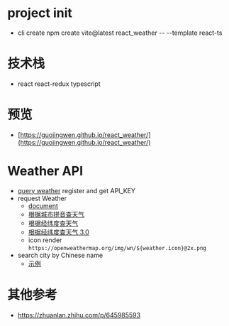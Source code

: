 # project init
- cli create  npm create vite@latest react_weather -- --template react-ts


# 技术栈
- react react-redux typescript

# 预览
- [https://guojingwen.github.io/react_weather/](https://guojingwen.github.io/react_weather/)

# Weather API
- [query weather](https://openweathermap.org/)  register  and  get API_KEY
- request Weather
  - [document](https://openweathermap.org/api/one-call-3#how)
  - [根据城市拼音查天气](https://api.openweathermap.org/data/2.5/weather?q=HangZhou&lang=zh_cn&appid=61c7d9aef3c704b7f8b0fd8000fc1ac5)
  - [根据经纬度查天气](https://api.openweathermap.org/data/2.5/weather?lat=39.9075&lon=116.3972&lang=zh_cn&appid=61c7d9aef3c704b7f8b0fd8000fc1ac5)
  - [根据经纬度查天气 3.0](https://api.openweathermap.org/data/3.0/onecall?lat=39.9075&lon=116.3972&lang=zh_cn&appid=61c7d9aef3c704b7f8b0fd8000fc1ac5)
  - icon render  `https://openweathermap.org/img/wn/${weather.icon}@2x.png`
- search city  by Chinese name
  - [示例](http://api.openweathermap.org/geo/1.0/direct?q=%E5%8E%BF&limit=5&lang=zh_cn&appid=61c7d9aef3c704b7f8b0fd8000fc1ac5)


# 其他参考
- https://zhuanlan.zhihu.com/p/645985593
